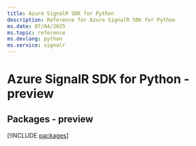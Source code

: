 ```yaml
---
title: Azure SignalR SDK for Python
description: Reference for Azure SignalR SDK for Python
ms.date: 07/04/2025
ms.topic: reference
ms.devlang: python
ms.service: signalr
---
```

# Azure SignalR SDK for Python - preview
## Packages - preview
[!INCLUDE [packages](signalr-index.md)]